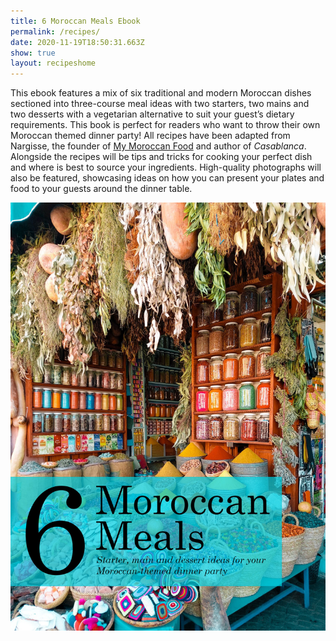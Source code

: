 ```yaml
---
title: 6 Moroccan Meals Ebook
permalink: /recipes/
date: 2020-11-19T18:50:31.663Z
show: true
layout: recipeshome
---
```

This ebook features a mix of six traditional and modern Moroccan dishes sectioned into three-course meal ideas with two starters, two mains and two desserts with a vegetarian alternative to suit your guest’s dietary requirements. This book is perfect for readers who want to throw their own Moroccan themed dinner party! All recipes have been adapted from Nargisse, the founder of [My Moroccan Food](http://www.mymoroccanfood.com/) and author of *Casablanca*. Alongside the recipes will be tips and tricks for cooking your perfect dish and where is best to source your ingredients. High-quality photographs will also be featured, showcasing ideas on how you can present your plates and food to your guests around the dinner table.

![An array of spices displayed on a Moroccan street market with the title of the book cover.](../uploads/moroccan-meals-ebook-cover.jpg "6 Moroccan Meals Ebook Cover")